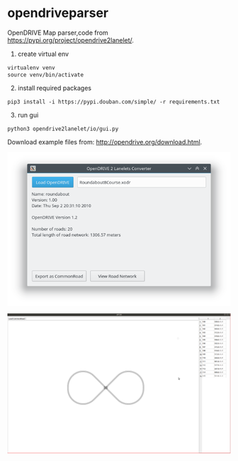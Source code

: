 # opendriveparser
OpenDRIVE Map parser,code from https://pypi.org/project/opendrive2lanelet/.
1. create virtual env
```
virtualenv venv
source venv/bin/activate
```
2. install required packages
```
pip3 install -i https://pypi.douban.com/simple/ -r requirements.txt
```
3. run gui
```
python3 opendrive2lanelet/io/gui.py
```
Download example files from: http://opendrive.org/download.html.

![](https://raw.githubusercontent.com/liuyf5231/image/master/img20190527171709.png)


![](https://raw.githubusercontent.com/liuyf5231/image/master/img20190527171750.png)
